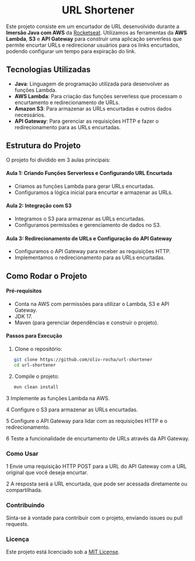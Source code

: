 <h1 align="center">URL Shortener</h1>

Este projeto consiste em um encurtador de URL desenvolvido durante a **Imersão Java com AWS** da <a href="https://www.rocketseat.com.br/">Rocketseat</a>. Utilizamos as ferramentas da **AWS Lambda**, **S3** e **API Gateway** para construir uma aplicação serverless que permite encurtar URLs e redirecionar usuários para os links encurtados, podendo configurar um tempo para expiração do link.

## Tecnologias Utilizadas

- **Java**: Linguagem de programação utilizada para desenvolver as funções Lambda.
- **AWS Lambda**: Para criação das funções serverless que processam o encurtamento e redirecionamento de URLs.
- **Amazon S3**: Para armazenar as URLs encurtadas e outros dados necessários.
- **API Gateway**: Para gerenciar as requisições HTTP e fazer o redirecionamento para as URLs encurtadas.

## Estrutura do Projeto

O projeto foi dividido em 3 aulas principais:

#### Aula 1: Criando Funções Serverless e Configurando URL Encurtada
- Criamos as funções Lambda para gerar URLs encurtadas.
- Configuramos a lógica inicial para encurtar e armazenar as URLs.

#### Aula 2: Integração com S3
- Integramos o S3 para armazenar as URLs encurtadas.
- Configuramos permissões e gerenciamento de dados no S3.

#### Aula 3: Redirecionamento de URLs e Configuração do API Gateway
- Configuramos o API Gateway para receber as requisições HTTP.
- Implementamos o redirecionamento para as URLs encurtadas.

## Como Rodar o Projeto

#### Pré-requisitos

- Conta na AWS com permissões para utilizar o Lambda, S3 e API Gateway.
- JDK 17.
- Maven (para gerenciar dependências e construir o projeto).

#### Passos para Execução

1. Clone o repositório:

```bash
   git clone https://github.com/oliv-rocha/url-shortener
   cd url-shortener

```
2. Compile o projeto:

```bash
   mvn clean install
```
3 Implemente as funções Lambda na AWS.

4 Configure o S3 para armazenar as URLs encurtadas.

5 Configure o API Gateway para lidar com as requisições HTTP e o redirecionamento.

6 Teste a funcionalidade de encurtamento de URLs através da API Gateway.

### Como Usar

1 Envie uma requisição HTTP POST para a URL do API Gateway com a URL original que você deseja encurtar.

2 A resposta será a URL encurtada, que pode ser acessada diretamente ou compartilhada.


### Contribuindo
Sinta-se à vontade para contribuir com o projeto, enviando issues ou pull requests.

### Licença
Este projeto está licenciado sob a <a href="#memo-licença">MIT License</a>.
